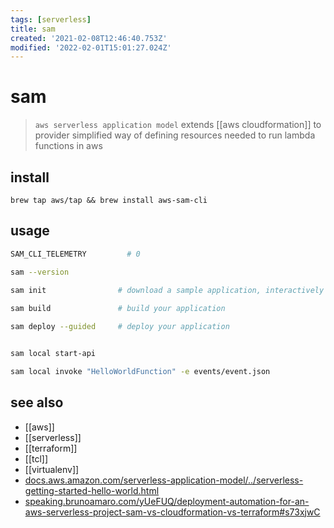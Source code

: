 ```yaml
---
tags: [serverless]
title: sam
created: '2021-02-08T12:46:40.753Z'
modified: '2022-02-01T15:01:27.024Z'
---
```


# sam

> `aws serverless application model` extends [[aws cloudformation]] to provider simplified way of defining resources needed to run lambda functions in aws

## install

`brew tap aws/tap && brew install aws-sam-cli`

## usage

```sh
SAM_CLI_TELEMETRY         # 0
```

```sh
sam --version

sam init                # download a sample application, interactively
       
sam build               # build your application

sam deploy --guided     # deploy your application


sam local start-api

sam local invoke "HelloWorldFunction" -e events/event.json
```

## see also

- [[aws]]
- [[serverless]]
- [[terraform]]
- [[tcl]]
- [[virtualenv]]
- [docs.aws.amazon.com/serverless-application-model/../serverless-getting-started-hello-world.html](https://docs.aws.amazon.com/serverless-application-model/latest/developerguide/serverless-getting-started-hello-world.html)
- [speaking.brunoamaro.com/yUeFUQ/deployment-automation-for-an-aws-serverless-project-sam-vs-cloudformation-vs-terraform#s73xjwC](https://speaking.brunoamaro.com/yUeFUQ/deployment-automation-for-an-aws-serverless-project-sam-vs-cloudformation-vs-terraform#s73xjwC)
